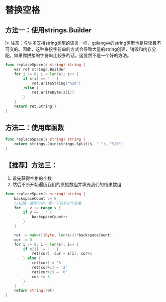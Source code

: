<!--
 * @Author: yirufeng
 * @Date: 2020-07-25 08:10:45
 * @LastEditTime: 2022-01-05 10:03:13
 * @LastEditors: yirufeng
 * @Description: 
 * @FilePath: /AlgoBook/docs/剑指offer/替换空格/code.md
-->
# 替换空格

## 方法一：使用strings.Builder
!> 注意：与许多支持string类型的语言一样，golang中的string类型也是只读且不可变的。因此，这种拼接字符串的方式会导致大量的string创建、销毁和内存分配。如果你拼接的字符串比较多的话，这显然不是一个好的方法。

```go
func replaceSpace(s string) string {
	var ret strings.Builder
	for i := 0; i < len(s); i++ {
		if s[i] == ' ' {
			ret.WriteString("%20")
		}else {
			ret.WriteByte(s[i])
		}
	}
	return ret.String()
}
```

## 方法二：使用库函数


```go
func replaceSpace(s string) string {
	return strings.Join(strings.Split(s, " "), "%20")
}
```

## 【推荐】方法三：

1. 首先获得空格的个数
2. 然后不断开始遍历我们的原始数组并填充我们的结果数组


```go
func replaceSpace(s string) string {
	backspaceCount := 0
	//扫描一遍字符串，看一下有多少个空格
	for _, v := range s {
		if v == ' ' {
			backspaceCount++
		}
	}

	ret := make([]byte, len(s)+2*backspaceCount)
	cur := 0
	for i := 0; i < len(s); i++ {
		if s[i] != ' ' {
			ret[cur], cur = s[i], cur+1
		} else {
			ret[cur] = '%'
			ret[cur+1] = '2'
			ret[cur+2] = '0'
			cur += 3
		}
	}
	return string(ret)
}

```